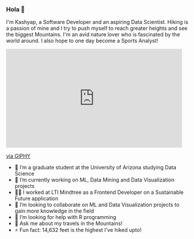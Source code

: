### Hola 👋

I'm Kashyap, a Software Developer and an aspiring Data Scientist. Hiking is a passion of mine and I try to push myself to reach greater heights and see the biggest Mountains. I'm an avid nature lover who is fascinated by the world around. I also hope to one day become a Sports Analyst!

<iframe src="https://giphy.com/embed/U847RILcoxIKjuSK4E" width="480" height="270" frameBorder="0" class="giphy-embed" allowFullScreen></iframe><p><a href="https://giphy.com/gifs/europeanspaceagency-interview-space-science-x-rays-U847RILcoxIKjuSK4E">via GIPHY</a></p>

- 🌱 I’m a graduate student at the University of Arizona studying Data Science
- 🔭 I’m currently working on ML, Data Mining and Data Visualization projects
- 👨‍💻 I worked at LTI Mindtree as a Frontend Developer on a Sustainable Future application
- 👯 I’m looking to collaborate on ML and Data Visualization projects to gain more knowledge in the field
- 🤔 I’m looking for help with R programming
- 💬 Ask me about my travels in the Mountains!
- ⚡ Fun fact: 14,632 feet is the highest I've hiked upto!
<!--
**KashyapNadendla/KashyapNadendla** is a ✨ _special_ ✨ repository because its `README.md` (this file) appears on your GitHub profile.

Here are some ideas to get you started:


-->

